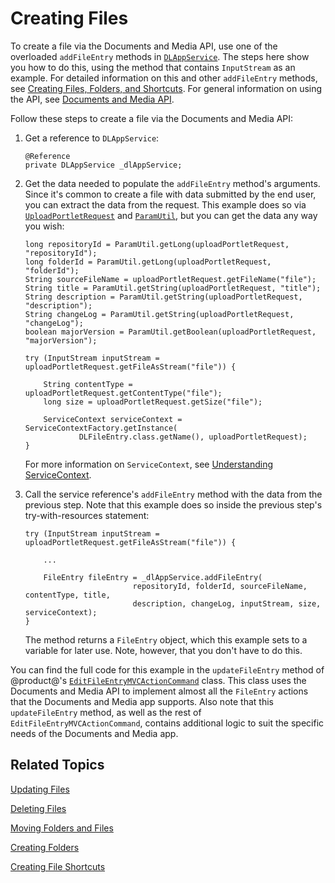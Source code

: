 # Creating Files [](id=creating-files)

To create a file via the Documents and Media API, use one of the overloaded 
`addFileEntry` methods in 
[`DLAppService`](@platform-ref@/7.2-latest/javadocs/portal-kernel/com/liferay/document/library/kernel/service/DLAppService.html). 
The steps here show you how to do this, using the method that contains 
`InputStream` as an example. For detailed information on this and other 
`addFileEntry` methods, see 
[Creating Files, Folders, and Shortcuts](liferay.com). 
For general information on using the API, see 
[Documents and Media API](liferay.com). 

Follow these steps to create a file via the Documents and Media API: 

1.  Get a reference to `DLAppService`: 

        @Reference
        private DLAppService _dlAppService;

2.  Get the data needed to populate the `addFileEntry` method's arguments. Since 
    it's common to create a file with data submitted by the end user, you can 
    extract the data from the request. This example does so via 
    [`UploadPortletRequest`](@platform-ref@/7.2-latest/javadocs/portal-kernel/com/liferay/portal/kernel/upload/UploadPortletRequest.html) 
    and 
    [`ParamUtil`](@platform-ref@/7.2-latest/javadocs/portal-kernel/com/liferay/portal/kernel/util/ParamUtil.html), 
    but you can get the data any way you wish: 

        long repositoryId = ParamUtil.getLong(uploadPortletRequest, "repositoryId");
        long folderId = ParamUtil.getLong(uploadPortletRequest, "folderId");
        String sourceFileName = uploadPortletRequest.getFileName("file");
        String title = ParamUtil.getString(uploadPortletRequest, "title");
        String description = ParamUtil.getString(uploadPortletRequest, "description");
        String changeLog = ParamUtil.getString(uploadPortletRequest, "changeLog");
        boolean majorVersion = ParamUtil.getBoolean(uploadPortletRequest, "majorVersion");

        try (InputStream inputStream = uploadPortletRequest.getFileAsStream("file")) {

            String contentType = uploadPortletRequest.getContentType("file");
            long size = uploadPortletRequest.getSize("file");

            ServiceContext serviceContext = ServiceContextFactory.getInstance(
                    DLFileEntry.class.getName(), uploadPortletRequest);
        }

    For more information on `ServiceContext`, see 
    [Understanding ServiceContext](/develop/tutorials/-/knowledge_base/7-2/understanding-servicecontext). 

3.  Call the service reference's `addFileEntry` method with the data from the 
    previous step. Note that this example does so inside the previous step's 
    try-with-resources statement: 

        try (InputStream inputStream = uploadPortletRequest.getFileAsStream("file")) {

            ...

            FileEntry fileEntry = _dlAppService.addFileEntry(
                                repositoryId, folderId, sourceFileName, contentType, title, 
                                description, changeLog, inputStream, size, serviceContext);
        }

    The method returns a `FileEntry` object, which this example sets to a 
    variable for later use. Note, however, that you don't have to do this. 

You can find the full code for this example in the `updateFileEntry` method of 
@product@'s 
[`EditFileEntryMVCActionCommand`](https://github.com/liferay/liferay-portal/blob/master/modules/apps/document-library/document-library-web/src/main/java/com/liferay/document/library/web/internal/portlet/action/EditFileEntryMVCActionCommand.java) 
class. This class uses the Documents and Media API to implement almost all the 
`FileEntry` actions that the Documents and Media app supports. Also note that 
this `updateFileEntry` method, as well as the rest of 
`EditFileEntryMVCActionCommand`, contains additional logic to suit the specific 
needs of the Documents and Media app. 

## Related Topics [](id=related-topics)

[Updating Files](/develop/tutorials/-/knowledge_base/7-2/updating-files)

[Deleting Files](/develop/tutorials/-/knowledge_base/7-2/deleting-files)

[Moving Folders and Files](/develop/tutorials/-/knowledge_base/7-2/moving-folders-and-files)

[Creating Folders](/develop/tutorials/-/knowledge_base/7-2/creating-folders)

[Creating File Shortcuts](/develop/tutorials/-/knowledge_base/7-2/creating-file-shortcuts)
